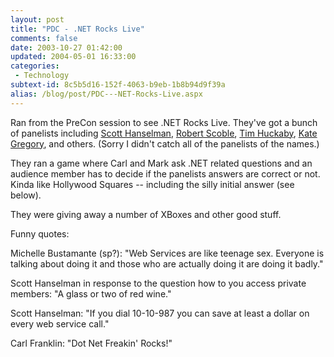 ```yaml
---
layout: post
title: "PDC - .NET Rocks Live"
comments: false
date: 2003-10-27 01:42:00
updated: 2004-05-01 16:33:00
categories:
 - Technology
subtext-id: 8c5b5d16-152f-4063-b9eb-1b8b94d9f39a
alias: /blog/post/PDC---NET-Rocks-Live.aspx
---
```



Ran from the PreCon session to see .NET Rocks Live. They've got a bunch of panelists including [Scott Hanselman](http://www.hanselman.com/blog/), [Robert Scoble](http://radio.weblogs.com/0001011/), [Tim Huckaby](http://www.interknowlogy.com/IKCorporate/AboutUs/CompanyExecutives/TimothyHuckaby.htm), [Kate Gregory](http://www.gregcons.com/kate.htm), and others. (Sorry I didn't catch all of the panelists of the names.)

They ran a game where Carl and Mark ask .NET related questions and an audience member has to decide if the panelists answers are correct or not. Kinda like Hollywood Squares -- including the silly initial answer (see below).

They were giving away a number of XBoxes and other good stuff.

Funny quotes:

Michelle Bustamante (sp?): "Web Services are like teenage sex. Everyone is talking about doing it and those who are actually doing it are doing it badly."

Scott Hanselman in response to the question how to you access private members: "A glass or two of red wine."

Scott Hanselman: "If you dial 10-10-987 you can save at least a dollar on every web service call."

Carl Franklin: "Dot Net Freakin' Rocks!"
